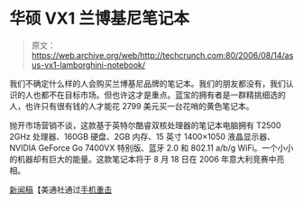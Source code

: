 # 华硕 VX1 兰博基尼笔记本

> 原文：<https://web.archive.org/web/http://techcrunch.com:80/2006/08/14/asus-vx1-lamborghini-notebook/>

我们不确定什么样的人会购买兰博基尼品牌的笔记本。我们的朋友都没有，我们认识的人也都不在目标市场。但也许这才是重点。蓝宝的拥有者是一群精挑细选的人，也许只有很有钱的人才能花 2799 美元买一台花哨的黄色笔记本。

抛开市场营销不谈，这款基于英特尔酷睿双核处理器的笔记本电脑拥有 T2500 2GHz 处理器、160GB 硬盘、2GB 内存、15 英寸 1400×1050 液晶显示器、NVIDIA GeForce Go 7400VX 特别版、蓝牙 2.0 和 802.11 a/b/g WiFi。一个小小的机器却有巨大的能量。这款笔记本将于 8 月 18 日在 2006 年意大利竞赛中亮相。

[新闻稿](https://web.archive.org/web/20141202185403/http://www.prnewswire.com/cgi-bin/stories.pl?ACCT=104&STORY=/www/story/08-14-2006/0004415376&EDATE=)【美通社通过[手机重击](https://web.archive.org/web/20141202185403/http://www.mobilewhack.com/reviews/asus_vx1_lamborghini_notebook.html)
